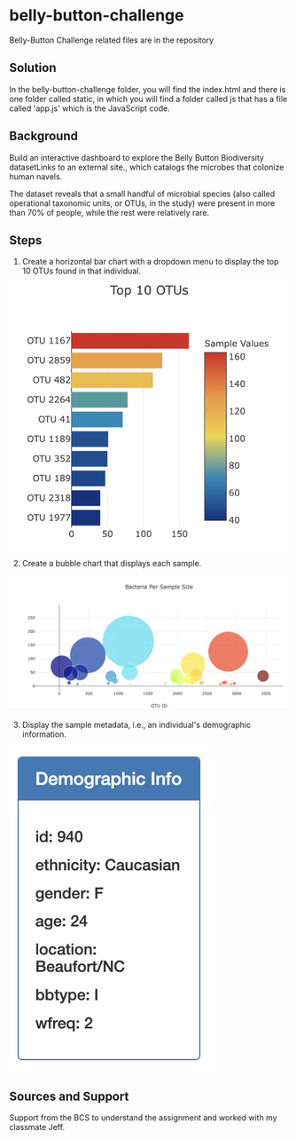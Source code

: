 # belly-button-challenge
Belly-Button Challenge related files are in the repository

## Solution
In the belly-button-challenge folder, you will find the index.html and there is one folder called static, in which you will find a folder called js that has a file called 'app.js' which is the JavaScript code.

## Background
Build an interactive dashboard to explore the Belly Button Biodiversity datasetLinks to an external site., which catalogs the microbes that colonize human navels.

The dataset reveals that a small handful of microbial species (also called operational taxonomic units, or OTUs, in the study) were present in more than 70% of people, while the rest were relatively rare.


## Steps

1. Create a horizontal bar chart with a dropdown menu to display the top 10 OTUs found in that individual.

   
![output](BarChart.png)



2. Create a bubble chart that displays each sample.

   
![output](BubbleChart.png)



3. Display the sample metadata, i.e., an individual's demographic information.


![output](Demographic.png)


## Sources and Support
Support from the BCS to understand the assignment and worked with my classmate Jeff. 
